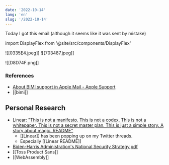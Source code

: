 ```yaml
---
date: '2022-10-14'
lang: 'en'
slug: '/2022-10-14'
---
```


Today I got this email (although it seems like it was sent by mistake)

import DisplayFlex from '@site/src/components/DisplayFlex'

<DisplayFlex>

![[0335E4.jpeg]]
![[703487.jpeg]]

</DisplayFlex>

![[D8D74F.png]]

### References

- [About BIMI support in Apple Mail - Apple Support](https://support.apple.com/en-us/HT213155)
- [[bimi]]

## Personal Research

- [Linear: "This is not a manifesto. This is not a codex. This is not a whitepaper. This is not a secret master plan. This is just a simple story. A story about magic. README"](https://twitter.com/linear/status/1504485344355381254)
  - [[Linear]] has been popping up on my Twitter threads.
  - Especially [[Linear README]]
- [Biden-Harris Administration's National Security Strategy.pdf](https://www.whitehouse.gov/wp-content/uploads/2022/10/Biden-Harris-Administrations-National-Security-Strategy-10.2022.pdf)
- [[Toss Product Sans]]
- [[WebAssembly]]
